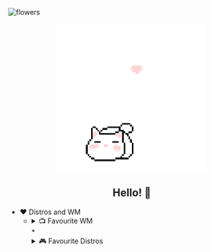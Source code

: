![flowers](https://github.com/user-attachments/assets/706e7897-bfa9-47b5-9744-148af1cdb95e)



<div align="center">
   <img src="cat2.gif" alt="cat waving" width="300"/>
   <h2>Hello! 👋</h2>
</div>

* ❤️ Distros and WM 
  * <details><summary>📺 Favourite WM</summary>
    <ul>
      <li><a href="https://github.com/baskerville/bspwm"> Bspwm</li>
      <li><a href="https://github.com/hyprwm/Hyprland"> Hyprland</li>
      <li><a href="https://github.com/awesomeWM/awesome"> Awesomewm </li></a>
    </ul>
    </details>
     * <details><summary>🎮 Favourite Distros</summary>
    <ul>
      <li>  Arch Linux</li>
      <li>  NixOS </li>
      <li>  Void Linux </li>
    </ul>
    </details>
